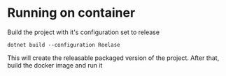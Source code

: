 # **Running on container**

Build the project with it's configuration set to release

```
dotnet build --configuration Reelase
```

This will create the releasable packaged version of the project. After that, build the docker image and run it